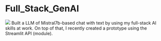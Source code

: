 # Full_Stack_GenAI
<img src="https://t.bkit.co/w_665f37db00d1f.gif" />
Built a LLM of Mistral7b-based chat with text by using my full-stack AI skills at work. On top of that, I recently created a prototype using the Streamlit API (module).
